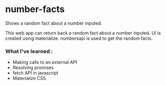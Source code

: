 # number-facts
Shows a random fact about a number inputed.


This web app can return back a random fact about a number inputed.
UI is created using materialize.
numbersapi is used to get the random facts.



### What I've learned :
* Making calls to an external API
* Resolving promises
* fetch API in javascript
* Materialize CSS 
